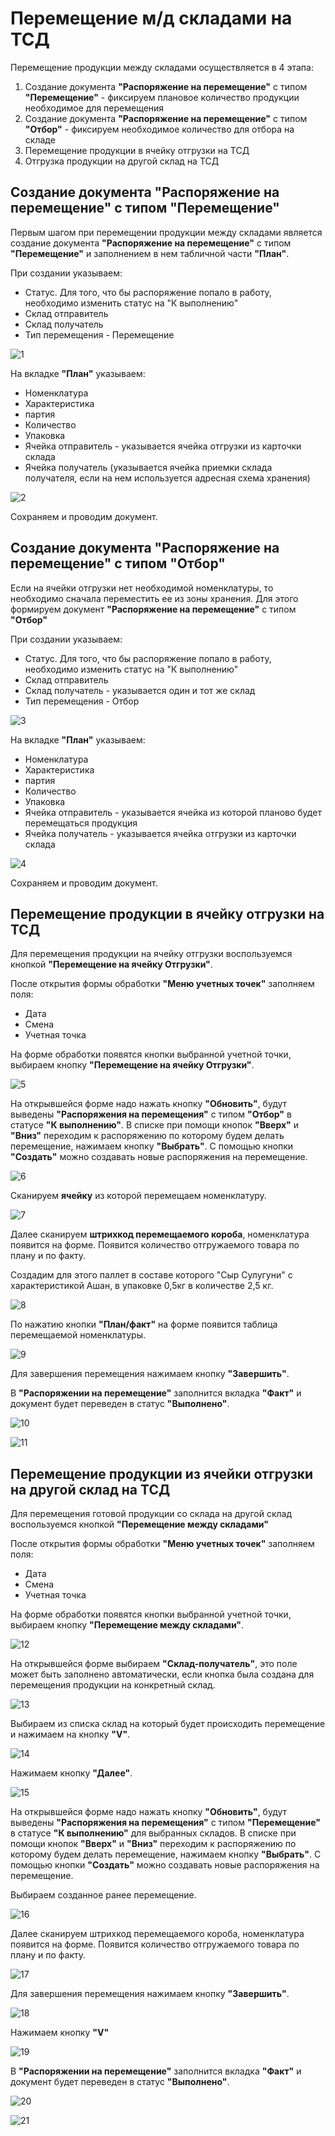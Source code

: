 # Перемещение м/д складами на ТСД

Перемещение продукции между складами осуществляется в 4 этапа:

1. Создание документа **"Распоряжение на перемещение"** с типом **"Перемещение"** - фиксируем плановое количество продукции необходимое для перемещения
2. Создание документа **"Распоряжение на перемещение"** с типом **"Отбор"** - фиксируем необходимое количество для отбора на складе
3. Перемещение продукции в ячейку отгрузки на ТСД
4. Отгрузка продукции на другой склад на ТСД

<h2> Создание документа "Распоряжение на перемещение" с типом "Перемещение" </h2>

Первым шагом при перемещении продукции между складами является создание документа **"Распоряжение на перемещение"** с типом **"Перемещение"** и заполнением в нем табличной части **"План"**.

При создании указываем:

- Статус. Для того, что бы распоряжение попало в работу, необходимо изменить статус на "К выполнению"
- Склад отправитель
- Склад получатель
- Тип перемещения - Перемещение

![1](PeremeshenieMegduSkladamiNaTCD.assets/1.png)

На вкладке **"План"** указываем:

- Номенклатура
- Характеристика
- партия
- Количество
- Упаковка
- Ячейка отправитель - указывается ячейка отгрузки из карточки склада
- Ячейка получатель (указывается ячейка приемки склада получателя, если на нем используется адресная схема хранения)

![2](PeremeshenieMegduSkladamiNaTCD.assets/2.png)

Сохраняем и проводим документ.

<h2> Создание документа "Распоряжение на перемещение" с типом "Отбор" </h2>

Если на ячейки отгрузки нет необходимой номенклатуры, то необходимо сначала переместить ее из зоны хранения. Для этого формируем документ  **"Распоряжение на перемещение"** с типом **"Отбор"**

При создании указываем:

- Статус. Для того, что бы распоряжение попало в работу, необходимо изменить статус на "К выполнению"
- Склад отправитель
- Склад получатель - указывается один и тот же склад
- Тип перемещения - Отбор

![3](PeremeshenieMegduSkladamiNaTCD.assets/3.png)

На вкладке **"План"** указываем:

- Номенклатура
- Характеристика
- партия
- Количество
- Упаковка
- Ячейка отправитель - указывается ячейка из которой планово будет перемещаться продукция
- Ячейка получатель - указывается ячейка отгрузки из карточки склада

![4](PeremeshenieMegduSkladamiNaTCD.assets/4.png)

Сохраняем и проводим документ.

<h2> Перемещение продукции в ячейку отгрузки на ТСД </h2>

Для перемещения продукции на ячейку отгрузки воспользуемся кнопкой **"Перемещение на ячейку Отгрузки"**.

После открытия формы обработки **"Меню учетных точек"** заполняем поля:

- Дата
- Смена
- Учетная точка

На форме обработки появятся кнопки выбранной учетной точки, выбираем кнопку **"Перемещение на ячейку Отгрузки"**.

![5](PeremeshenieMegduSkladamiNaTCD.assets/5.png)

На открывшейся форме надо нажать кнопку **"Обновить"**, будут выведены **"Распоряжения на перемещения"** с типом **"Отбор"** в статусе **"К выполнению"**. В списке при помощи кнопок **"Вверх"** и **"Вниз"** переходим к распоряжению по которому будем делать перемещение, нажимаем кнопку **"Выбрать"**.  С помощью кнопки **"Создать"** можно создавать новые распоряжения на перемещение.

![6](PeremeshenieMegduSkladamiNaTCD.assets/6.png)

Сканируем **ячейку** из которой перемещаем номенклатуру.

![7](PeremeshenieMegduSkladamiNaTCD.assets/7.png)

Далее сканируем **штрихкод перемещаемого короба**, номенклатура появится на форме. Появится количество отгружаемого товара по плану и по факту.

Создадим для этого паллет в составе которого "Сыр Сулугуни" с характеристикой Ашан, в упаковке 0,5кг в количестве 2,5 кг.

![8](PeremeshenieMegduSkladamiNaTCD.assets/8.png)

По нажатию кнопки **"План/факт"** на форме появится таблица перемещаемой номенклатуры.

![9](PeremeshenieMegduSkladamiNaTCD.assets/9.png)

Для завершения перемещения нажимаем кнопку **"Завершить"**.

В  **"Распоряжении на перемещение"** заполнится вкладка **"Факт"** и документ будет переведен в статус **"Выполнено"**.

![10](PeremeshenieMegduSkladamiNaTCD.assets/10.png)

![11](PeremeshenieMegduSkladamiNaTCD.assets/11.png)

<h2> Перемещение продукции из ячейки отгрузки на другой склад на ТСД </h2>

Для перемещения готовой продукции со склада на другой склад воспользуемся кнопкой **"Перемещение между складами"**

После открытия формы обработки **"Меню учетных точек"** заполняем поля:

- Дата
- Смена
- Учетная точка

На форме обработки появятся кнопки выбранной учетной точки, выбираем кнопку **"Перемещение между складами"**.

![12](PeremeshenieMegduSkladamiNaTCD.assets/12.png)

На открывшейся форме выбираем **"Склад-получатель"**, это поле может быть заполнено автоматически, если кнопка была создана для перемещения продукции на конкретный склад.

![13](PeremeshenieMegduSkladamiNaTCD.assets/13.png)

Выбираем из списка склад на который будет происходить перемещение и нажимаем на кнопку **"V"**.

![14](PeremeshenieMegduSkladamiNaTCD.assets/14.png)

Нажимаем кнопку **"Далее"**.

![15](PeremeshenieMegduSkladamiNaTCD.assets/15.png)

На открывшейся форме надо нажать кнопку **"Обновить"**, будут выведены **"Распоряжения на перемещения"** с типом **"Перемещение"** в статусе **"К выполнению"** для выбранных складов. В списке при помощи кнопок **"Вверх"** и **"Вниз"** переходим к распоряжению по которому будем делать перемещение, нажимаем кнопку **"Выбрать"**.  С помощью кнопки **"Создать"** можно создавать новые распоряжения на перемещение.

Выбираем созданное ранее перемещение.

![16](PeremeshenieMegduSkladamiNaTCD.assets/16.png)

Далее сканируем штрихкод перемещаемого короба, номенклатура появится на форме. Появится количество отгружаемого товара по плану и по факту.

![17](PeremeshenieMegduSkladamiNaTCD.assets/17.png)

Для завершения перемещения нажимаем кнопку **"Завершить"**.

![18](PeremeshenieMegduSkladamiNaTCD.assets/18.png)

Нажимаем кнопку **"V"**

![19](PeremeshenieMegduSkladamiNaTCD.assets/19.png)

В  **"Распоряжении на перемещение"** заполнится вкладка **"Факт"** и документ будет переведен в статус **"Выполнено"**.

![20](PeremeshenieMegduSkladamiNaTCD.assets/20.png)

![21](PeremeshenieMegduSkladamiNaTCD.assets/21.png)